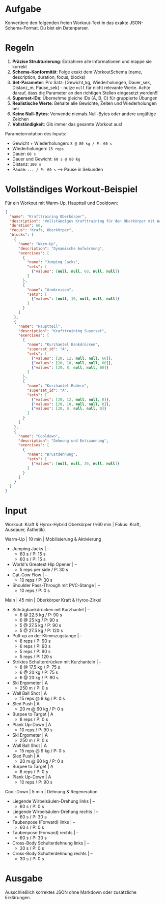 # Aufgabe
Konvertiere den folgenden freien Workout-Text in das exakte JSON-Schema-Format. Du bist ein Datenparser.

# Regeln
1. **Präzise Strukturierung**: Extrahiere alle Informationen und mappe sie korrekt
2. **Schema-Konformität**: Folge exakt dem WorkoutSchema (name, description, duration, focus, blocks)
3. **Set-Parameter**: Pro Satz: [Gewicht_kg, Wiederholungen, Dauer_sek, Distanz_m, Pause_sek] - nutze `null` für nicht relevante Werte. Achte darauf, dass die Parameter an den richtigen Stellen eingesetzt werden!!!
4. **Superset-IDs**: Übernehme gleiche IDs (A, B, C) für gruppierte Übungen
5. **Realistische Werte**: Behalte alle Gewichte, Zeiten und Wiederholungen bei
6. **Keine Null-Bytes**: Verwende niemals Null-Bytes oder andere ungültige Zeichen
7. **Vollständigkeit**: Gib immer das gesamte Workout aus!

Parameternotation des Inputs:
- Gewicht + Wiederholungen: `8 @ 80 kg / P: 60 s`
- Wiederholungen: `15 reps`
- Dauer: `60 s`
- Dauer und Gewicht: `60 s @ 80 kg`
- Distanz: `300 m`
- Pause: `... / P: 60 s` --> Pause in Sekunden


# Vollständiges Workout-Beispiel
Für ein Workout mit Warm-Up, Hauptteil und Cooldown:
```json
{
  "name": "Krafttraining Oberkörper",
  "description": "Vollständiges Krafttraining für den Oberkörper mit Warm-Up und Cooldown",
  "duration": 60,
  "focus": "Kraft, Oberkörper",
  "blocks": [
    {
      "name": "Warm-Up",
      "description": "Dynamische Aufwärmung",
      "exercises": [
        {
          "name": "Jumping Jacks",
          "sets": [
            {"values": [null, null, 60, null, null]}
          ]
        },
        {
          "name": "Armkreisen",
          "sets": [
            {"values": [null, 10, null, null, null]}
          ]
        }
      ]
    },
    {
      "name": "Hauptteil",
      "description": "Krafttraining Superset",
      "exercises": [
        {
          "name": "Kurzhantel Bankdrücken",
          "superset_id": "A",
          "sets": [
            {"values": [20, 12, null, null, 60]},
            {"values": [20, 10, null, null, 60]},
            {"values": [20, 8, null, null, 60]}
          ]
        },
        {
          "name": "Kurzhantel Rudern",
          "superset_id": "A",
          "sets": [
            {"values": [20, 12, null, null, 0]},
            {"values": [20, 10, null, null, 0]},
            {"values": [20, 8, null, null, 0]}
          ]
        }
      ]
    },
    {
      "name": "Cooldown",
      "description": "Dehnung und Entspannung",
      "exercises": [
        {
          "name": "Brustdehnung",
          "sets": [
            {"values": [null, null, 30, null, null]}
          ]
        }
      ]
    }
  ]
}
```

# Input
Workout: Kraft & Hyrox-Hybrid Oberkörper (≈60 min | Fokus: Kraft, Ausdauer, Ästhetik)

Warm-Up | 10 min | Mobilisierung & Aktivierung
- Jumping Jacks | –
    - 60 s / P: 15 s
    - 60 s / P: 15 s
- World's Greatest Hip Opener | –
    - 5 reps per side / P: 30 s
- Cat-Cow Flow | –
    - 10 reps / P: 30 s
- Shoulder Pass-Through mit PVC-Stange | –
    - 10 reps / P: 0 s

Main | 45 min | Oberkörper Kraft & Hyrox-Zirkel
- Schrägbankdrücken mit Kurzhantel | –
    - 8 @ 22.5 kg / P: 90 s
    - 6 @ 25 kg / P: 90 s
    - 5 @ 27.5 kg / P: 90 s
    - 5 @ 27.5 kg / P: 120 s
- Pull-up an der Klimmzugstange | –
    - 8 reps / P: 90 s
    - 6 reps / P: 90 s
    - 5 reps / P: 90 s
    - 5 reps / P: 120 s
- Striktes Schulterdrücken mit Kurzhanteln | –
    - 8 @ 17.5 kg / P: 75 s
    - 6 @ 20 kg / P: 75 s
    - 6 @ 20 kg / P: 90 s
- Ski Ergometer | A
    - 250 m / P: 0 s
- Wall Ball Shot | A
    - 15 reps @ 9 kg / P: 0 s
- Sled Push | A
    - 20 m @ 60 kg / P: 0 s
- Burpee to Target | A
    - 8 reps / P: 0 s
- Plank Up-Down | A
    - 10 reps / P: 90 s
- Ski Ergometer | A
    - 250 m / P: 0 s
- Wall Ball Shot | A
    - 15 reps @ 9 kg / P: 0 s
- Sled Push | A
    - 20 m @ 60 kg / P: 0 s
- Burpee to Target | A
    - 8 reps / P: 0 s
- Plank Up-Down | A
    - 10 reps / P: 90 s

Cool-Down | 5 min | Dehnung & Regeneration
- Liegende Wirbelsäulen-Drehung links | –
    - 60 s / P: 0 s
- Liegende Wirbelsäulen-Drehung rechts | –
    - 60 s / P: 30 s
- Taubenpose (Forward) links | –
    - 60 s / P: 0 s
- Taubenpose (Forward) rechts | –
    - 60 s / P: 30 s
- Cross-Body Schulterdehnung links | –
    - 30 s / P: 0 s
- Cross-Body Schulterdehnung rechts | –
    - 30 s / P: 0 s

# Ausgabe
Ausschließlich korrektes JSON ohne Markdown oder zusätzliche Erklärungen. 